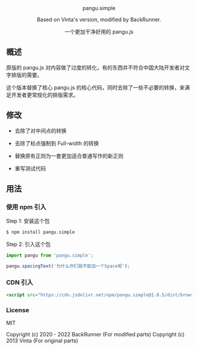 <div align="center"><a>pangu.simple</a></div>

<p align="center">
Based on Vinta's version, modified by BackRunner.
</p>
<p align="center">
一个更加干净好用的 pangu.js
</p>

## 概述

原版的 pangu.js 对内容做了过度的转化，有的东西并不符合中国大陆开发者对文字排版的需要。

这个版本替换了核心 pangu.js 的核心代码，同时去除了一些不必要的转换，来满足开发者更常规化的排版需求。

## 修改

- 去除了对中间点的转换

- 去除了标点强制到 Full-width 的转换

- 替换原有正则为一套更加适合普通写作的新正则

- 重写测试代码

## 用法

### 使用 npm 引入

Step 1: 安装这个包

```bash
$ npm install pangu.simple
```

Step 2: 引入这个包

```js
import pangu from 'pangu.simple';

pangu.spacingText('为什么你们就不能加一个Space呢');
```

### CDN 引入

```html
<script src="https://cdn.jsdelivr.net/npm/pangu.simple@1.0.5/dist/browser/pangu.js"></script>
```

### License

MIT

Copyright (c) 2020 - 2022 BackRunner (For modified parts)
Copyright (c) 2013 Vinta (For original parts)
